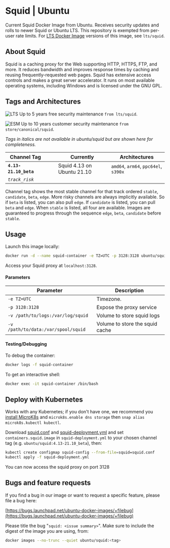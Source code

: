 # Squid | Ubuntu

Current Squid Docker Image from Ubuntu. Receives security updates and rolls to newer Squid or Ubuntu LTS. This repository is exempted from per-user rate limits. For [LTS Docker Image](https://ubuntu.com/security/docker-images) versions of this image, see `lts/squid`. 


## About Squid

Squid is a caching proxy for the Web supporting HTTP, HTTPS, FTP, and more. It reduces bandwidth and improves response times by caching and reusing frequently-requested web pages. Squid has extensive access controls and makes a great server accelerator. It runs on most available operating systems, including Windows and is licensed under the GNU GPL.


## Tags and Architectures
![LTS](https://assets.ubuntu.com/v1/0a5ff561-LTS%402x.png?h=17)
Up to 5 years free security maintenance `from lts/squid`.

![ESM](https://assets.ubuntu.com/v1/572f3fbd-ESM%402x.png?h=17)
Up to 10 years customer security maintenance `from store/canonical/squid`.

_Tags in italics are not available in ubuntu/squid but are shown here for completeness._

| Channel Tag | | | Currently | Architectures |
|---|---|---|---|---|
| **`4.13-21.10_beta`** &nbsp;&nbsp; | | | Squid 4.13 on Ubuntu 21.10 | `amd64`, `arm64`, `ppc64el`, `s390x` |
| _`track_risk`_ |

Channel tag shows the most stable channel for that track ordered `stable`, `candidate`, `beta`, `edge`. More risky channels are always implicitly available. So if `beta` is listed, you can also pull `edge`. If `candidate` is listed, you can pull `beta` and `edge`. When `stable` is listed, all four are available. Images are guaranteed to progress through the sequence `edge`, `beta`, `candidate` before `stable`.


## Usage

Launch this image locally:

```sh
docker run -d --name squid-container -e TZ=UTC -p 3128:3128 ubuntu/squid:4.13-21.10_beta
```
Access your Squid proxy at `localhost:3128`.

#### Parameters

| Parameter | Description |
|---|---|
| `-e TZ=UTC` | Timezone. |
| `-p 3128:3128` | Expose the proxy service |
| `-v /path/to/logs:/var/log/squid` | Volume to store squid logs |
| `-v /path/to/data:/var/spool/squid` | Volume to store the squid cache |


#### Testing/Debugging

To debug the container:

```sh
docker logs -f squid-container
```

To get an interactive shell:

```sh
docker exec -it squid-container /bin/bash
```


## Deploy with Kubernetes

Works with any Kubernetes; if you don't have one, we recommend you [install MicroK8s](https://microk8s.io/) and `microk8s.enable dns storage` then `snap alias microk8s.kubectl kubectl`.

Download
[squid.conf](https://git.launchpad.net/~canonical-server/ubuntu-docker-images/+git/squid/plain/examples/config/squid.conf) and
[squid-deployment.yml](https://git.launchpad.net/~canonical-server/ubuntu-docker-images/+git/squid/plain/examples/squid-deployment.yml) and set `containers.squid.image` in `squid-deployment.yml` to your chosen channel tag (e.g. `ubuntu/squid:4.13-21.10_beta`), then:

```sh
kubectl create configmap squid-config --from-file=squid=squid.conf
kubectl apply -f squid-deployment.yml
```

You can now access the squid proxy on port 3128

## Bugs and feature requests

If you find a bug in our image or want to request a specific feature, please file a bug here:

[https://bugs.launchpad.net/ubuntu-docker-images/+filebug](https://bugs.launchpad.net/ubuntu-docker-images/+filebug)

Please title the bug "`squid: <issue summary>`". Make sure to include the digest of the image you are using, from:

```sh
docker images --no-trunc --quiet ubuntu/squid:<tag>
```


